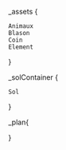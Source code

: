 _assets {

    Animaux
    Blason
    Coin
    Element
}

_solContainer {

    Sol
}

_plan{

    
}

